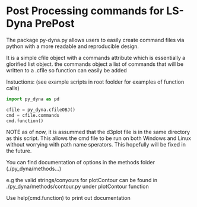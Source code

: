 # Post Processing commands for LS-Dyna PrePost

The package py-dyna.py allows users to easily create command files via python with a more readable and reproducible design.

It is a simple cfile object with a commands attribute which is essentially a glorified list object. the commands object a list of commands that will be written to a .cfile so function can easily be added

Instuctions: (see example scripts in root foolder for examples of function calls)  
```python
import py_dyna as pd

cfile = py_dyna.cfileOBJ()  
cmd = cfile.commands  
cmd.function()  
```

NOTE as of now, it is assummed that the d3plot file is in the same directory as this script. This allows the cmd file to be
run on both Windows and Linux without worrying with path name sperators. This hopefully will be fixed in the future.


You can find documentation of options in the methods folder (./py_dyna/methods...)

e.g the valid strings/conyours for plotContour can be found in ./py_dyna/methods/contour.py under plotContour function

Use help(cmd.function) to print out documentation



